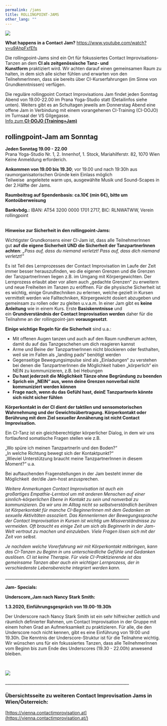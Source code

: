 ```yaml
---
permalink: /jams
title: ROLLINGPOINT-JAMS
other_lang: ""
---
```

![](https://www.youtube.com/watch?v=u9AhpFxfEfs)

**What happens in a Contact Jam?** <https://www.youtube.com/watch?v=u9AhpFxfEfs>

Die rollingpoint-Jams sind ein Ort für fokussiertes Contact Improvisations-Tanzen an dem **CI als zeitgenössische Tanz- und Kunstform** praktiziert wird. Wir achten darauf einen gemeinsamen Raum zu halten, in dem sich alle sicher fühlen und erwarten von den TeilnehmerInnen, dass sie bereits über CI-Kurserfahrungen (im Sinne von Grundkenntnissen) verfügen.

Die reguläre rollingpoint Contact Improvisations Jam findet jeden Sonntag Abend von 19.00-22.00 im Prana Yoga-Studio statt (Detailinfos siehe unten). Weiters gibt es an Schultagen jeweils am Donnerstag Abend eine offene Jam in Verbindung mit einem vorangehenen CI-Training (CI-DOJO) im Turnsaal der VS Gilgegasse.\
[Info zum **CI-DOJO (Training+Jam)**](/dojo)

## rollingpoint-Jam am Sonntag

**Jeden Sonntag 19.00 - 22.00**\
Prana Yoga-Studio Nr. 1, 2. Innenhof, 1. Stock, Mariahilferstr. 82, 1070 Wien\
Keine Anmeldung erforderich.

**Ankommen von 19.00 bis 19.30**; vor 19.00 und nach 19:30h aus raumorganisatorischen Gründe kein Einlass möglich\
Teilweise  angeleitete warm ups, ausgewählte Musik und Sound-Scapes in der 2.Hälfte der Jams.

**Raumbeitrag auf Spendenbasis: ca.10€ (min 6€), bitte um Kontoüberweisung**

**Bankvbdg.:** IBAN: AT54 3200 0000 1701 2717, BIC: RLNWATWW, Verein rollingpoint

\
**Hinweise zur Sicherheit in den rollingpoint-Jams:** 

Wichtigster Grundkonsens einer CI-Jam ist, dass alle TeilnehmerInnen gut **auf die eigene Sicherheit UND die Sicherheit der TanzpartnerInnen achten**: *„Pass auf, dass du niemand verletzt! Pass auf, dass dich niemand verletzt!"*

Es ist Teil des Lernprozesses der Contact Improvisation im Laufe der Zeit immer besser herauszufinden, wo die eigenen Grenzen und die Grenzen der TanzpartnerInnen liegen z.B. im Umgang mit Körpergewichten. Der Lernprozess erlaubt aber vor allem auch „gedachte Grenzen“ zu erweitern und neue Freiheiten im Tanzen zu eröffnen. Für die physische Sicherheit ist es wichtig, einige Grundtechniken zu erlernen, welche gezielt in Kursen vermittelt werden wie Falltechniken, Körpergewicht dosiert abzugeben und gemeinsam zu rollen oder zu gleiten u.v.a.m. In einer Jam gibt es **keine Anleitung** wie in einem Kurs. Erste **Basiskenntnisse** und ein **Grundverständnis der Contact Improvisation werden** daher für die Teilnahme an der rollingpoint-jam **vorausgesetzt**.

**Einige wichtige Regeln für die Sicherheit** sind u.a.:

* Mit offenen Augen tanzen und auch auf den Raum rundherum achten, damit du auf das Tanzgeschehen um dich reagieren kannst
* Arme und Beine der TanzpartnerInnen nicht blockieren oder festhalten, weil sie im Fallen als „landing pads“ benötigt werden
* Gegenseitige Bewegungsimpulse sind als „Einladungen“ zu verstehen bei denen die TanzpartnerInnen die Möglichkeit haben „körperlich“ ein NEIN zu kommunizieren, z.B. bei Hebungen
* **Du hast jederzeit die Möglichkeit Tänze ohne Begründung zu beenden**
* **Sprich ein „NEIN“ aus, wenn deine Grenzen nonverbal nicht kommuniziert werden können**
* **Frage nach, wenn du das Gefühl hast, deinE TanzpartnerIn könnte sich nicht sicher fühlen**

**Körperkontakt in der CI dient der taktilen und sensomotorischen Wahrnehmung und der Gewichtsübertragung. Körperkontakt oder Berührung mit dem Ziel sexueller Annäherung ist nicht Contact Improvisation.**

Ein CI-Tanz ist ein gleichberechtigter körperlicher Dialog, in dem wir uns fortlaufend somatische Fragen stellen wie z.B. 

„Wo spüre ich meinen TanzpartnerIn und den Boden?“\
„In welche Richtung bewegt sich der Kontaktpunkt?“\
„Wieviel Unterstützung braucht meine TanzpartnerInnen in diesem Moment?“ u.a.

Bei auftauchenden Fragenstellungen in der Jam besteht immer die Möglichkeit  der/die Jam-host anzusprechen.

*Weitere Anmerkungen Contact Improvisation ist auch ein großartiges Empathie-Lerntool um mit anderen Menschen auf einer sinnlich-körperlichen Ebene in Kontakt zu sein und nonverbal zu kommunizieren. Da wir uns im Alltag nicht so selbstverständlich berühren ist Körperkontakt für manche CI-BeginnerInnen mit dem Gedanken an sexuelle Aktivitäten assoziiert. Das Kennenlernen der Bewegungssprache der Contact Improvisation in Kursen ist wichtig um Missverständnisse zu vermeiden. Oft braucht es einige Zeit um sich als BeginnerIn in der Jam-Welt vertraut zu machen und einzuleben. Viele Fragen lösen sich mit der Zeit von selbst.*

*Je nachdem welche Vorerfahrung wir mit Körperkontakt mitbringen, kann das CI-Tanzen zu Beginn in uns unterschiedliche Gefühle und Gedanken auslösen. CI ist keine Therapie. Für viele CI-Praktizierende ist das gemeinsame Tanzen aber auch ein wichtiger Lernprozess, der in verschiedenste Lebensbereiche integriert werden kann.*

\_\_\_\_\_\_\_\_\_\_\_\_\_\_\_\_\_\_\_\_\_\_\_\_\_\_\_\_\_\_\_\_\_\_\_\_\_\_\_\_\_\_\_\_\_\_\_\_\_\_\_\_\_\_\_\_\_\_\_\_\_\_

**Jam- Specials:** 

**Underscore_Jam nach Nancy Stark Smith:**

**1.3.2020, Einführungsgespräch von 19.00-19.30h**

Der Underscore nach Nancy Stark Smith ist ein sehr hilfreicher zeitlich und räumlich definierter Rahmen, um Contact Improvisation in der Gruppe mit einem hohen Grad an Aufmerksamkeit zu praktizieren. Für alle, die den Underscore noch nicht kennen, gibt es eine Einführung von 19:00 und 19.30h. Die Kenntnis der Underscore-Struktur ist für die Teilnahme wichtig. Wir wünschen uns für ein fokussiertes Tanzen, dass alle TeilnehmerInnen vom Beginn bis zum Ende des Underscores (19.30 - 22.00h) anwesend bleiben.

&nbsp;
&nbsp;

![](/assets/uploads/img_0198.jpg)

\_\_\_\_\_\_\_\_\_\_\_\_\_\_\_\_\_\_\_\_\_\_\_\_\_\_\_\_\_\_\_\_\_\_\_\_\_\_\_\_\_\_\_\_\_\_\_\_\_\_\_\_\_\_\_\_\_\_\_\_\_\_

### Übersichtsseite zu weiteren Contact Improvisation Jams in Wien/Österreich:

[https://vienna.contactimprovisation.at](https://vienna.contactimprovisation.at/)